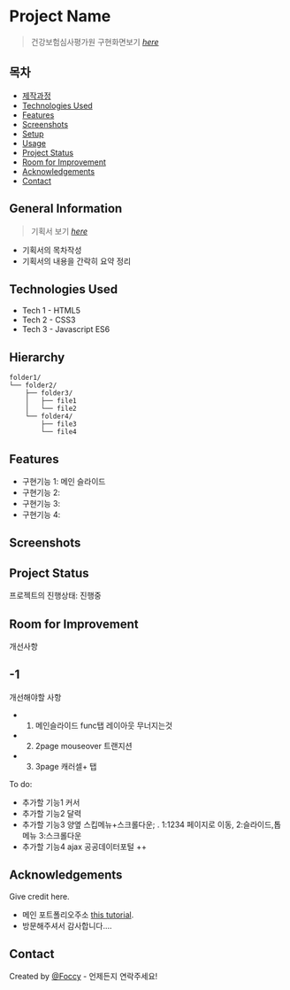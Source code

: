 # Project Name

> 건강보험심사평가원
> 구현화면보기 [_here_](https://foccy.github.io/project_1/)

## 목차

- [제작과정](#general-information)
- [Technologies Used](#technologies-used)
- [Features](#features)
- [Screenshots](#screenshots)
- [Setup](#setup)
- [Usage](#usage)
- [Project Status](#project-status)
- [Room for Improvement](#room-for-improvement)
- [Acknowledgements](#acknowledgements)
- [Contact](#contact)
<!-- * [License](#license) -->

## General Information

> 기획서 보기 [_here_](https://github.com/Foccy/project_1/blob/main/%EA%B8%B0%ED%9A%8D%EC%84%9C.pdf)

- 기획서의 목차작성
- 기획서의 내용을 간락히 요약 정리

## Technologies Used

<!-- 사용한 기술환경 (언어와 버전을 작성) -->

- Tech 1 - HTML5
- Tech 2 - CSS3
- Tech 3 - Javascript ES6

## Hierarchy

<!-- 가능할 경우 html 구조를 트리구조로 표현 -->

```text
folder1/
└── folder2/
    ├── folder3/
    │   ├── file1
    │   └── file2
    └── folder4/
        ├── file3
        └── file4
```

## Features

- 구현기능 1: 메인 슬라이드
- 구현기능 2:
- 구현기능 3:
- 구현기능 4:

## Screenshots

<!-- ![구현화면스크린샷](./img/screenshot.png) -->
<!-- If you have screenshots you'd like to share, include them here. -->

## Project Status

프로젝트의 진행상태: 진행중

## Room for Improvement

개선사항

## -1

개선해야할 사항

- 1. 메인슬라이드 func탭 레이아웃 무너지는것
- 2. 2page mouseover 트랜지션
- 3. 3page 캐러셀+ 탭

To do:

- 추가할 기능1 커서
- 추가할 기능2 달력
- 추가할 기능3 양옆 스킵메뉴+스크롤다운; . 1:1234 페이지로 이동, 2:슬라이드,톱메뉴 3:스크롤다운
- 추가할 기능4 ajax 공공데이터포털 ++

## Acknowledgements

Give credit here.

- 메인 포트폴리오주소 [this tutorial](https://www.example.com).
- 방문해주셔서 감사합니다....

## Contact

Created by [@Foccy](pouneun@naver.com) - 언제든지 연락주세요!

<!-- Optional -->
<!-- ## License -->
<!-- This project is open source and available under the [... License](). -->

<!-- You don't have to include all sections - just the one's relevant to your project -->
